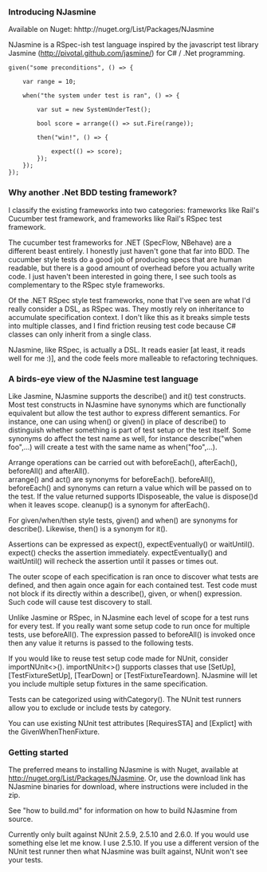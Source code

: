 ### Introducing NJasmine

Available on Nuget: hhttp://nuget.org/List/Packages/NJasmine

NJasmine is a RSpec-ish test language inspired by the javascript test library Jasmine (http://pivotal.github.com/jasmine/) for C# / .Net programming.

    given("some preconditions", () => {

        var range = 10;

        when("the system under test is ran", () => {

            var sut = new SystemUnderTest();

            bool score = arrange(() => sut.Fire(range));

            then("win!", () => {

                expect(() => score);
            });
        });
    });

### Why another .Net BDD testing framework?  

I classify the existing frameworks into two categories: frameworks like Rail's Cucumber test framework, and frameworks like Rail's RSpec test framework.

The cucumber test frameworks for .NET (SpecFlow, NBehave) are a different beast entirely.  I honestly just haven't gone that far into BDD.  The cucumber style tests do a good job of producing specs that are human readable, but there is a good amount of overhead before you actually write code.  I just haven't been interested in going there, I see such tools as complementary to the RSpec style frameworks.

Of the .NET RSpec style test frameworks, none that I've seen are what I'd really consider a DSL, as RSpec was.  They mostly rely on inheritance to accumulate specification context.  I don't like this as it breaks simple tests into multiple classes, and I find friction reusing test code because C# classes can only inherit from a single class.

NJasmine, like RSpec, is actually a DSL.  It reads easier [at least, it reads well for me :)], and the code feels more malleable to refactoring techniques.


### A birds-eye view of the NJasmine test language

Like Jasmine, NJasmine supports the describe() and it() test constructs.  Most test constructs in NJasmine have synonyms which are functionally equivalent but allow the test author to express different semantics.  For instance, one can using when() or given() in place of describe() to distinguish whether something is part of test setup or the test itself.  Some synonyms do affect the test name as well, for instance describe("when foo",...) will create a test with the same name as when("foo",...).

Arrange operations can be carried out with beforeEach(), afterEach(), beforeAll() and afterAll().  
arrange() and act() are synonyms for beforeEach().
beforeAll(), beforeEach() and synonyms can return a value which will be passed on to the test.  If the value returned supports IDisposeable, the value is dispose()d when it leaves scope.
cleanup() is a synonym for afterEach().

For given/when/then style tests, given() and when() are synonyms for describe().  Likewise, then() is a synonym for it().

Assertions can be expressed as expect(), expectEventually() or waitUntil().  expect() checks the assertion immediately.  expectEventually() and waitUntil() will recheck the assertion until it passes or times out.

The outer scope of each specification is ran once to discover what tests are defined, and then again once again for each contained test.  Test code must not block if its directly within a describe(), given, or when() expression.  Such code will cause test discovery to stall.

Unlike Jasmine or RSpec, in NJasmine each level of scope for a test runs for every test.  If you really want some setup code to run once for multiple tests, use beforeAll().  The expression passed to beforeAll() is invoked once then any value it returns is passed to the following tests.

If you would like to reuse test setup code made for NUnit, consider importNUnit<>().  importNUnit<>() supports classes that use [SetUp], [TestFixtureSetUp], [TearDown] or [TestFixtureTeardown].  NJasmine will let you include multiple setup fixtures in the same specification.

Tests can be categorized using withCategory(<name>).  The NUnit test runners allow you to exclude or include tests by category.

You can use existing NUnit test attributes [RequiresSTA] and [Explict] with the GivenWhenThenFixture.

### Getting started

The preferred means to installing NJasmine is with Nuget, available at http://nuget.org/List/Packages/NJasmine.  Or, use the download link has NJasmine binaries for download, where instructions were included in the zip.

See "how to build.md" for information on how to build NJasmine from source.

Currently only built against NUnit 2.5.9, 2.5.10 and 2.6.0.  If you would use something else let me know.  I use 2.5.10.  If you use a different version of the NUnit test runner then what NJasmine was built against, NUnit won't see your tests.
